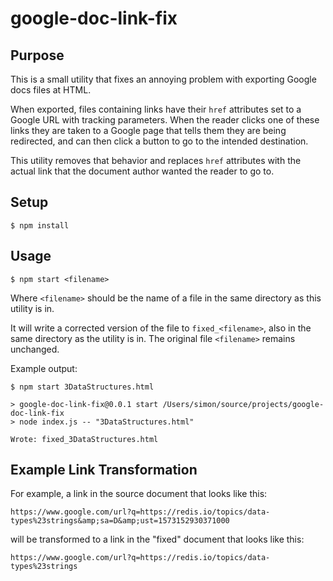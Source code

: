 # google-doc-link-fix

## Purpose

This is a small utility that fixes an annoying problem with exporting Google docs files at HTML.

When exported, files containing links have their `href` attributes set to a Google URL with tracking parameters.  When the reader clicks one of these links they are taken to a Google page that tells them they are being redirected, and can then click a button to go to the intended destination.

This utility removes that behavior and replaces `href` attributes with the actual link that the document author wanted the reader to go to.

## Setup

```
$ npm install
```

## Usage

```
$ npm start <filename>
```

Where `<filename>` should be the name of a file in the same directory as this utility is in.

It will write a corrected version of the file to `fixed_<filename>`, also in the same directory as the utility is in.  The original file `<filename>` remains unchanged.

Example output:

```
$ npm start 3DataStructures.html

> google-doc-link-fix@0.0.1 start /Users/simon/source/projects/google-doc-link-fix
> node index.js -- "3DataStructures.html"

Wrote: fixed_3DataStructures.html
```

## Example Link Transformation

For example, a link in the source document that looks like this:

```
https://www.google.com/url?q=https://redis.io/topics/data-types%23strings&amp;sa=D&amp;ust=1573152930371000
```

will be transformed to a link in the "fixed" document that looks like this:

```
https://www.google.com/url?q=https://redis.io/topics/data-types%23strings
```